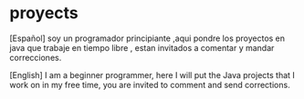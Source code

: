 # proyects
[Español]
soy un programador principiante ,aqui pondre los proyectos en java que trabaje en tiempo libre , estan invitados a comentar y mandar correcciones.

[English]
I am a beginner programmer, here I will put the Java projects that I work on in my free time, you are invited to comment and send corrections.
